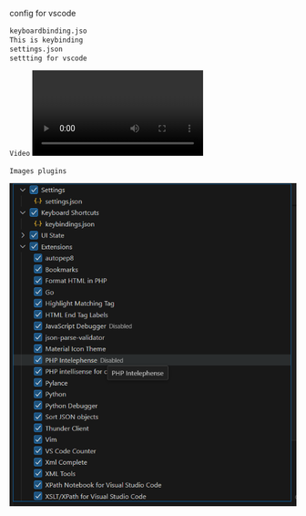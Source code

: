 config for vscode

```
keyboardbinding.jso
This is keybinding
settings.json
settting for vscode
```

`Video`
<video src="https://github.com/radiaku/vscodepublicconfig/assets/5983350/c30b29e1-76b1-4ca0-a72d-e8487f9ee97d"></video

`Images plugins`

![plugin screenshot](https://github.com/radiaku/vscodepublicconfig/blob/main/ss/plugins.png?raw=true)




